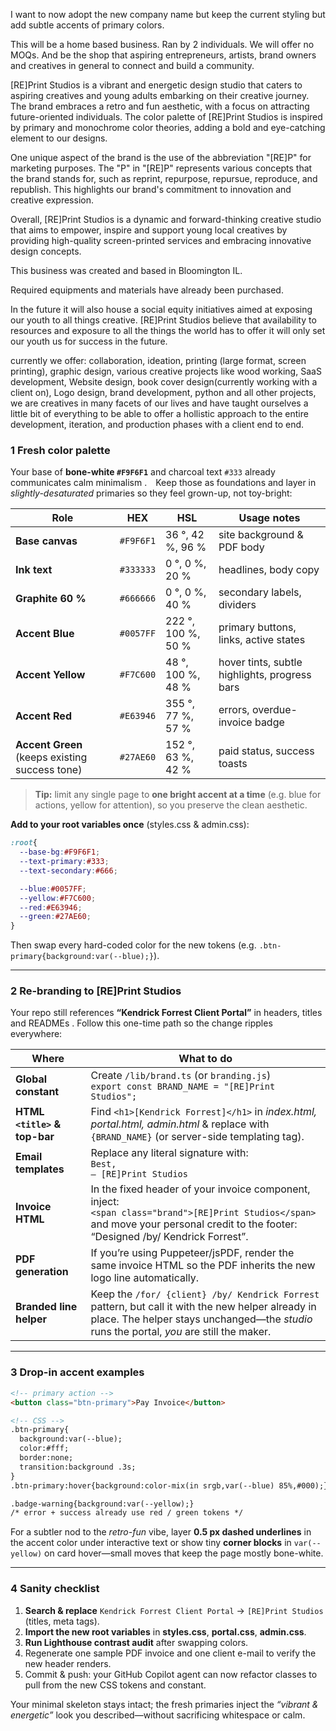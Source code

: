 
I want to now adopt the new company name but keep the current styling but add subtle accents of primary colors. 


This will be a home based business. Ran by 2 individuals. We will offer no MOQs. And be the shop that aspiring entrepreneurs, artists, brand owners and creatives in general to connect and build a community. 

[RE]Print Studios is a vibrant and energetic design studio that caters to aspiring creatives and young adults embarking on their creative journey. The brand embraces a retro and fun aesthetic, with a focus on attracting future-oriented individuals. The color palette of [RE]Print Studios is inspired by primary and monochrome color theories, adding a bold and eye-catching element to our designs.

One unique aspect of the brand is the use of the abbreviation "[RE]P" for marketing purposes. The "P" in "[RE]P" represents various concepts that the brand stands for, such as reprint, repurpose, repursue, reproduce, and republish. This highlights our brand's commitment to innovation and creative expression.


Overall, [RE]Print Studios is a dynamic and forward-thinking creative studio that aims to 
empower, inspire and support young local creatives by providing high-quality screen-printed services and embracing innovative design concepts.

This business was created and based in Bloomington IL. 

Required equipments and materials have already been purchased. 

In the future it will also house a social equity initiatives aimed at exposing our youth to all things creative. [RE]Print Studios believe that availability to resources and exposure to all the things the world has to offer it will only set our youth us for success in the future.

currently we offer: collaboration, ideation, printing (large format, screen printing), graphic design,  various creative projects like wood working, SaaS development, Website design, book cover design(currently working with a client on), Logo design, brand development, python and all other projects, we are creatives in many facets of our lives and have taught ourselves a little bit of everything to be able to offer a hollistic approach to the entire development, iteration, and production phases with a client end to end. 


### 1  Fresh color palette

Your base of **bone-white `#F9F6F1`** and charcoal text `#333` already communicates calm minimalism . Keep those as foundations and layer in *slightly-desaturated* primaries so they feel grown-up, not toy-bright:

| Role                                           | HEX       | HSL                | Usage notes                                   |
| ---------------------------------------------- | --------- | ------------------ | --------------------------------------------- |
| **Base canvas**                                | `#F9F6F1` | 36 °, 42 %, 96 %   | site background & PDF body                    |
| **Ink text**                                   | `#333333` | 0 °, 0 %, 20 %     | headlines, body copy                          |
| **Graphite 60 %**                              | `#666666` | 0 °, 0 %, 40 %     | secondary labels, dividers                    |
| **Accent Blue**                                | `#0057FF` | 222 °, 100 %, 50 % | primary buttons, links, active states         |
| **Accent Yellow**                              | `#F7C600` | 48 °, 100 %, 48 %  | hover tints, subtle highlights, progress bars |
| **Accent Red**                                 | `#E63946` | 355 °, 77 %, 57 %  | errors, overdue-invoice badge                 |
| **Accent Green** (keeps existing success tone) | `#27AE60` | 152 °, 63 %, 42 %  | paid status, success toasts                   |

> **Tip:** limit any single page to **one bright accent at a time** (e.g. blue for actions, yellow for attention), so you preserve the clean aesthetic.

**Add to your root variables once** (styles.css & admin.css):

```css
:root{
  --base-bg:#F9F6F1;
  --text-primary:#333;
  --text-secondary:#666;

  --blue:#0057FF;
  --yellow:#F7C600;
  --red:#E63946;
  --green:#27AE60;
}
```

Then swap every hard-coded color for the new tokens (e.g. `.btn-primary{background:var(--blue);}`).

---

### 2  Re-branding to **\[RE]Print Studios**

Your repo still references **“Kendrick Forrest Client Portal”** in headers, titles and READMEs .
Follow this one-time path so the change ripples everywhere:

| Where                        | What to do                                                                                                                                                                                     |
| ---------------------------- | ---------------------------------------------------------------------------------------------------------------------------------------------------------------------------------------------- |
| **Global constant**          | Create `/lib/brand.ts` (or `branding.js`)<br>`export const BRAND_NAME = "[RE]Print Studios";`                                                                                                  |
| **HTML `<title>` & top-bar** | Find `<h1>[Kendrick Forrest]</h1>` in *index.html, portal.html, admin.html* & replace with `{BRAND_NAME}` (or server-side templating tag).                                                     |
| **Email templates**          | Replace any literal signature with:<br>`Best,`<br>`— [RE]Print Studios`                                                                                                                        |
| **Invoice HTML**             | In the fixed header of your invoice component, inject:<br>`<span class="brand">[RE]Print Studios</span>`<br>and move your personal credit to the footer: “Designed /by/ Kendrick Forrest”.     |
| **PDF generation**           | If you’re using Puppeteer/jsPDF, render the same invoice HTML so the PDF inherits the new logo line automatically.                                                                             |
| **Branded line helper**      | Keep the `/for/ {client} /by/ Kendrick Forrest` pattern, but call it with the new helper already in place. The helper stays unchanged—the *studio* runs the portal, *you* are still the maker. |

---

### 3  Drop-in accent examples

```html
<!-- primary action -->
<button class="btn-primary">Pay Invoice</button>

<!-- CSS -->
.btn-primary{
  background:var(--blue);
  color:#fff;
  border:none;
  transition:background .3s;
}
.btn-primary:hover{background:color-mix(in srgb,var(--blue) 85%,#000);}

.badge-warning{background:var(--yellow);}
/* error + success already use red / green tokens */
```

For a subtler nod to the *retro-fun* vibe, layer **0.5 px dashed underlines** in the accent color under interactive text or show tiny **corner blocks** in `var(--yellow)` on card hover—small moves that keep the page mostly bone-white.

---

### 4  Sanity checklist

1. **Search & replace** `Kendrick Forrest Client Portal` → `[RE]Print Studios` (titles, meta tags).
2. **Import the new root variables** in **styles.css**, **portal.css**, **admin.css**.
3. **Run Lighthouse contrast audit** after swapping colors.
4. Regenerate one sample PDF invoice and one client e-mail to verify the new header renders.
5. Commit & push: your GitHub Copilot agent can now refactor classes to pull from the new CSS tokens and constant.

Your minimal skeleton stays intact; the fresh primaries inject the *“vibrant & energetic”* look you described—without sacrificing whitespace or calm.

